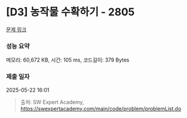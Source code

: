 # [D3] 농작물 수확하기 - 2805 

[문제 링크](https://swexpertacademy.com/main/code/problem/problemDetail.do?contestProbId=AV7GLXqKAWYDFAXB) 

### 성능 요약

메모리: 60,672 KB, 시간: 105 ms, 코드길이: 379 Bytes

### 제출 일자

2025-05-22 16:01



> 출처: SW Expert Academy, https://swexpertacademy.com/main/code/problem/problemList.do